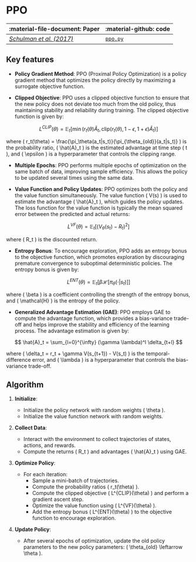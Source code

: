 # PPO

| :material-file-document: Paper      |:material-github: code |
| ----------- | ----------- |
|*[Schulman et al. (2017)](https://arxiv.org/abs/1707.06347)*| [`ppo.py`](https://github.com/EdanToledo/Stoix/blob/main/stoix/systems/ppo/ff_ppo.py) |

## Key features

* **Policy Gradient Method**: PPO (Proximal Policy Optimization) is a policy gradient method that optimizes the policy directly by maximizing a surrogate objective function.

* **Clipped Objective**: PPO uses a clipped objective function to ensure that the new policy does not deviate too much from the old policy, thus maintaining stability and reliability during training. The clipped objective function is given by:

$$
L^{CLIP}(\theta) = \mathbb{E}_t \left[ \min \left( r_t(\theta) \hat{A}_t, \text{clip}(r_t(\theta), 1 - \epsilon, 1 + \epsilon) \hat{A}_t \right) \right]
$$

where \( r_t(\theta) = \frac{\pi_\theta(a_t|s_t)}{\pi_{\theta_{old}}(a_t|s_t)} \) is the probability ratio, \( \hat{A}_t \) is the estimated advantage at time step \( t \), and \( \epsilon \) is a hyperparameter that controls the clipping range.

* **Multiple Epochs**: PPO performs multiple epochs of optimization on the same batch of data, improving sample efficiency. This allows the policy to be updated several times using the same data.

* **Value Function and Policy Updates**: PPO optimizes both the policy and the value function simultaneously. The value function \( V(s) \) is used to estimate the advantage \( \hat{A}_t \), which guides the policy updates. The loss function for the value function is typically the mean squared error between the predicted and actual returns:

$$
L^{VF}(\theta) = \mathbb{E}_t \left[ (V_\theta(s_t) - R_t)^2 \right]
$$

where \( R_t \) is the discounted return.

* **Entropy Bonus**: To encourage exploration, PPO adds an entropy bonus to the objective function, which promotes exploration by discouraging premature convergence to suboptimal deterministic policies. The entropy bonus is given by:

$$
L^{ENT}(\theta) = \mathbb{E}_t \left[ \beta \mathcal{H}[\pi_\theta(\cdot|s_t)] \right]
$$

where \( \beta \) is a coefficient controlling the strength of the entropy bonus, and \( \mathcal{H} \) is the entropy of the policy.

* **Generalized Advantage Estimation (GAE)**: PPO employs GAE to compute the advantage function, which provides a bias-variance trade-off and helps improve the stability and efficiency of the learning process. The advantage estimation is given by:

$$
\hat{A}_t = \sum_{l=0}^{\infty} (\gamma \lambda)^l \delta_{t+l}
$$

where \( \delta_t = r_t + \gamma V(s_{t+1}) - V(s_t) \) is the temporal-difference error, and \( \lambda \) is a hyperparameter that controls the bias-variance trade-off.

## Algorithm

1. **Initialize**:
    - Initialize the policy network with random weights \( \theta \).
    - Initialize the value function network with random weights.

2. **Collect Data**:
    - Interact with the environment to collect trajectories of states, actions, and rewards.
    - Compute the returns \( R_t \) and advantages \( \hat{A}_t \) using GAE.

3. **Optimize Policy**:
    - For each iteration:
        - Sample a mini-batch of trajectories.
        - Compute the probability ratios \( r_t(\theta) \).
        - Compute the clipped objective \( L^{CLIP}(\theta) \) and perform a gradient ascent step.
        - Optimize the value function using \( L^{VF}(\theta) \).
        - Add the entropy bonus \( L^{ENT}(\theta) \) to the objective function to encourage exploration.

4. **Update Policy**:
    - After several epochs of optimization, update the old policy parameters to the new policy parameters: \( \theta_{old} \leftarrow \theta \).
